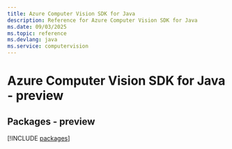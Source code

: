 ```yaml
---
title: Azure Computer Vision SDK for Java
description: Reference for Azure Computer Vision SDK for Java
ms.date: 09/03/2025
ms.topic: reference
ms.devlang: java
ms.service: computervision
---
```

# Azure Computer Vision SDK for Java - preview
## Packages - preview
[!INCLUDE [packages](computer-vision-index.md)]